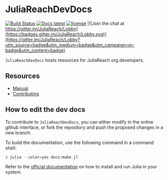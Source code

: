 # JuliaReachDevDocs

[![Build Status](https://travis-ci.org/JuliaReach/JuliaReachDevDocs.jl.svg?branch=master)](https://travis-ci.org/JuliaReach/JuliaReachDevDocs.jl)
[![Docs latest](https://img.shields.io/badge/docs-latest-blue.svg)](http://juliareach.github.io/JuliaReachDevDocs.jl/latest/)
[![license](https://img.shields.io/github/license/mashape/apistatus.svg?maxAge=2592000)](https://github.com/JuliaReach/JuliaReachDevDocs.jl/blob/master/LICENSE.md)
[![Join the chat at https://gitter.im/JuliaReach/Lobby](https://badges.gitter.im/JuliaReach/Lobby.svg)](https://gitter.im/JuliaReach/Lobby?utm_source=badge&utm_medium=badge&utm_campaign=pr-badge&utm_content=badge)

`JuliaReachDevDocs` hosts resources for JuliaReach org developers.

## Resources

- [Manual](http://juliareach.github.io/JuliaReachDevDocs.jl/latest/)
- [Contributing](https://juliareach.github.io/JuliaReachDevDocs.jl/latest/about.html#Contributing-1)

## How to edit the dev docs

To contribute to `JuliaReachDevDocs`, you can either modify in the online github
interface, or fork the repository and push the proposed changes in a new branch.

To build the documentation, use the following command in a command shell:

```julia
$ julia --color=yes docs/make.jl
```

Refer to the [official documentation](https://julialang.org/downloads) on how to
install and run Julia in your system.
